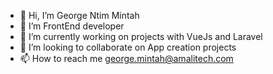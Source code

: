 - 👋 Hi, I’m George Ntim Mintah
- 👀 I’m FrontEnd developer
- 🌱 I’m currently working on projects with VueJs and Laravel 
- 💞️ I’m looking to collaborate on App creation projects
- 📫 How to reach me george.mintah@amalitech.com

<!---
George2020-amalitech/George2020-amalitech is a ✨ special ✨ repository because its `README.md` (this file) appears on your GitHub profile.
You can click the Preview link to take a look at your changes.
--->
